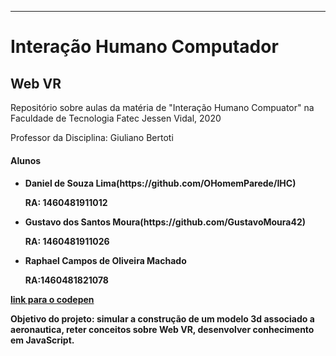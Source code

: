________________________________________________
<h1>Interação Humano Computador</h1>
<h2>Web VR</h2>
<p>Repositório sobre aulas da matéria de "Interação Humano Compuator" na Faculdade de Tecnologia Fatec Jessen Vidal, 2020</p>
<p>Professor da Disciplina: Giuliano Bertoti</p>
<h4>Alunos<h4>
<ul>
    <li>Daniel de Souza Lima(https://github.com/OHomemParede/IHC)<p>RA: 1460481911012</p></li>
    <li>Gustavo dos Santos Moura(https://github.com/GustavoMoura42)<p>RA: 1460481911026</p></li>
    <li>Raphael Campos de Oliveira Machado<p>RA:1460481821078</p></li>
</ul>

[link para o codepen](https://codepen.io/miojera42/pen/jObeErK?editors=1010)
<p><b>Objetivo do projeto:</b> simular a construção de um modelo 3d associado a aeronautica, reter conceitos sobre Web VR, desenvolver conhecimento em JavaScript.</p>
